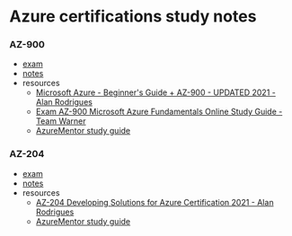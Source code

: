 # Azure certifications study notes

### AZ-900
- [exam](https://docs.microsoft.com/en-us/learn/certifications/exams/az-900)
- [notes](https://github.com/ruthrootz/azure-certifications-study-notes/blob/main/az-900.md)
- resources
    - [Microsoft Azure - Beginner's Guide + AZ-900 - UPDATED 2021 - Alan Rodrigues](https://www.udemy.com/course/microsoft-azure-beginners-guide/)
    - [Exam AZ-900 Microsoft Azure Fundamentals Online Study Guide - Team Warner](https://www.youtube.com/playlist?list=PLYGZ9Q0oTOHfsI-3IAhvyc09ssPDfoePv)
    - [AzureMentor study guide](https://github.com/AzureMentor/Azure-AZ-900-Study-Guide)

### AZ-204
- [exam](https://docs.microsoft.com/en-us/learn/certifications/azure-developer/)
- [notes](https://github.com/ruthrootz/azure-certifications-study-notes/blob/main/az-204.md)
- resources
    - [AZ-204 Developing Solutions for Azure Certification 2021 - Alan Rodrigues](https://www.udemy.com/course/exam-microsoft-azure-dev/)
    - [AzureMentor study guide](https://github.com/AzureMentor/Azure-AZ-204-Study-Guide)
